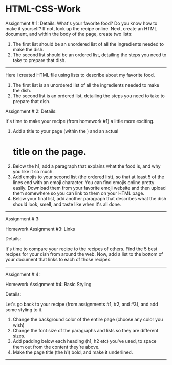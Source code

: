 # HTML-CSS-Work
Assignment # 1: 
Details:
What's your favorite food? Do you know how to make it yourself? If not, look up the recipe online. Next, create an HTML document, and within the body of the page, create two lists:

1. The first list should be an unordered list of all the ingredients needed to make the dish.
2. The second list should be an ordered list, detailing the steps you need to take to prepare that dish.
-------------------------------------------------------------------------------------------------------------------
Here i created HTML file using lists to describe about my favorite food.
1. The first list is an unordered list of all the ingredients needed to make the dish.
2. The second list is an ordered list, detailing the steps you need to take to prepare that dish.

Assignment # 2:
Details:

It's time to make your recipe (from homework #1) a little more exciting.

1. Add a title to your page (within the <head>) and an actual <h1> title on the page.
2. Below the h1, add a paragraph that explains what the food is, and why you like it so much.
3. Add emojis to your second list (the ordered list), so that at least 5 of the lines end with an emoji character. You can find emojis online pretty easily. Download them from your favorite emoji website and then upload them somewhere so you can link to them on your HTML page.
4. Below your final list, add another paragraph that describes what the dish should look, smell, and taste like when it's all done.

----------------------------------------------------------------------------------------------------------------------

Assignment # 3:

Homework Assignment #3: Links

Details:

It's time to compare your recipe to the recipes of others. Find the 5 best recipes for your dish from around the web. Now, add a list to the bottom of your document that links to each of those recipes.

-------------------------------------------------------------------------------------------------------------------

Assignment # 4:

Homework Assignment #4: Basic Styling

Details:

Let's go back to your recipe (from assignments #1, #2, and #3), and add some styling to it.

1. Change the background color of the entire page (choose any color you wish)
2. Change the font size of the paragraphs and lists so they are different sizes.
3. Add padding below each heading (h1, h2 etc) you've used, to space them out from the content they're above.
4. Make the page title (the h1) bold, and make it underlined.

-----------------------------------------------------------------------------------------------------------

